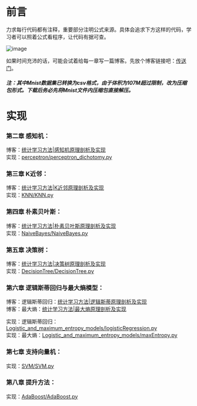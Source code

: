 前言
====

力求每行代码都有注释，重要部分注明公式来源。具体会追求下方这样的代码，学习者可以照着公式看程序，让代码有据可查。

![image](https://github.com/Dod-o/Statistical-Learning-Method_Code/blob/master/CodePic.png)

    
如果时间充沛的话，可能会试着给每一章写一篇博客。先放个博客链接吧：[传送门](http://www.pkudodo.com/)。    

##### 注：其中Mnist数据集已转换为csv格式，由于体积为107M超过限制，改为压缩包形式。下载后务必先将Mnist文件内压缩包直接解压。   

       
       
实现
======

### 第二章 感知机：
博客：[统计学习方法|感知机原理剖析及实现](http://www.pkudodo.com/2018/11/18/1-4/)      
实现：[perceptron/perceptron_dichotomy.py](https://github.com/Dod-o/Statistical-Learning-Method_Code/blob/master/perceptron/perceptron_dichotomy.py)
      
### 第三章 K近邻：
博客：[统计学习方法|K近邻原理剖析及实现](http://www.pkudodo.com/2018/11/19/1-2/)      
实现：[KNN/KNN.py](https://github.com/Dod-o/Statistical-Learning-Method_Code/blob/master/KNN/KNN.py)
      
### 第四章 朴素贝叶斯：
博客：[统计学习方法|朴素贝叶斯原理剖析及实现](http://www.pkudodo.com/2018/11/21/1-3/)      
实现：[NaiveBayes/NaiveBayes.py](https://github.com/Dod-o/Statistical-Learning-Method_Code/blob/master/NaiveBayes/NaiveBayes.py)    
      
### 第五章 决策树：
博客：[统计学习方法|决策树原理剖析及实现](http://www.pkudodo.com/2018/11/30/1-5/)      
实现：[DecisionTree/DecisionTree.py](https://github.com/Dod-o/Statistical-Learning-Method_Code/blob/master/DecisionTree/DecisionTree.py)    
      
### 第六章 逻辑斯蒂回归与最大熵模型：       
博客：逻辑斯蒂回归：[统计学习方法|逻辑斯蒂原理剖析及实现](http://www.pkudodo.com/2018/12/03/1-6/)        
博客：最大熵：[统计学习方法|最大熵原理剖析及实现](http://www.pkudodo.com/2018/12/05/1-7/)        

实现：逻辑斯蒂回归：[Logistic_and_maximum_entropy_models/logisticRegression.py](https://github.com/Dod-o/Statistical-Learning-Method_Code/blob/master/Logistic_and_maximum_entropy_models/logisticRegression.py)    
实现：最大熵：[Logistic_and_maximum_entropy_models/maxEntropy.py](https://github.com/Dod-o/Statistical-Learning-Method_Code/blob/master/Logistic_and_maximum_entropy_models/maxEntropy.py)       
      
### 第七章 支持向量机：
实现：[SVM/SVM.py](https://github.com/Dod-o/Statistical-Learning-Method_Code/blob/master/SVM/SVM.py)    
      
### 第八章 提升方法：
实现：[AdaBoost/AdaBoost.py](https://github.com/Dod-o/Statistical-Learning-Method_Code/blob/master/AdaBoost/AdaBoost.py)    
    
